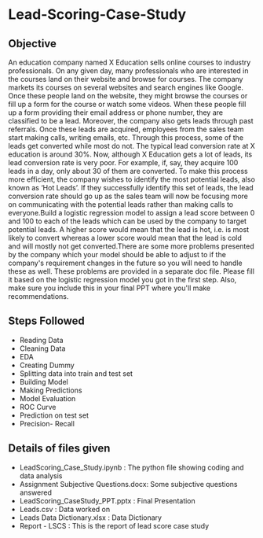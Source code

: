 # Lead-Scoring-Case-Study
## Objective
An education company named X Education sells online courses to industry professionals. On any given day, many professionals who are interested in the courses land on their website and browse for courses. The company markets its courses on several websites and search engines like Google. Once these people land on the website, they might browse the courses or fill up a form for the course or watch some videos. When these people fill up a form providing their email address or phone number, they are classified to be a lead. Moreover, the company also gets leads through past referrals. Once these leads are acquired, employees from the sales team start making calls, writing emails, etc. Through this process, some of the leads get converted while most do not. The typical lead conversion rate at X education is around 30%. Now, although X Education gets a lot of leads, its lead conversion rate is very poor. For example, if, say, they acquire 100 leads in a day, only about 30 of them are converted. To make this process more efficient, the company wishes to identify the most potential leads, also known as ‘Hot Leads’. If they successfully identify this set of leads, the lead conversion rate should go up as the sales team will now be focusing more on communicating with the potential leads rather than making calls to everyone.Build a logistic regression model to assign a lead score between 0 and 100 to each of the leads which can be used by the company to target potential leads. A higher score would mean that the lead is hot, i.e. is most likely to convert whereas a lower score would mean that the lead is cold and will mostly not get converted.There are some more problems presented by the company which your model should be able to adjust to if the company's requirement changes in the future so you will need to handle these as well. These problems are provided in a separate doc file. Please fill it based on the logistic regression model you got in the first step. Also, make sure you include this in your final PPT where you'll make recommendations.

## Steps Followed
- Reading Data
- Cleaning Data
- EDA
- Creating Dummy
- Splitting data into train and test set
- Building Model
- Making Predictions
- Model Evaluation
- ROC Curve
- Prediction on test set
- Precision- Recall

## Details of files given
- LeadScoring_Case_Study.ipynb : The python file showing coding and data analysis
- Assignment Subjective Questions.docx: Some subjective questions answered
- LeadScoring_CaseStudy_PPT.pptx : Final Presentation
- Leads.csv : Data worked on
- Leads Data Dictionary.xlsx : Data Dictionary
- Report - LSCS : This is the report of lead score case study

